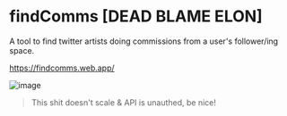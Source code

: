 # findComms [DEAD BLAME ELON]
A tool to find twitter artists doing commissions from a user's follower/ing space.

https://findcomms.web.app/

![image](https://user-images.githubusercontent.com/18451329/167970647-473208db-d31e-49ab-b316-6b96536725c7.png)

> This shit doesn't scale & API is unauthed, be nice! 

